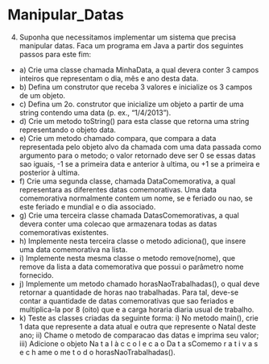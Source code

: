 # Manipular_Datas
4) Suponha que necessitamos implementar um sistema que precisa manipular
datas. Faca um programa em Java a partir dos seguintes passos para este fim:
* a) Crie uma classe chamada MinhaData, a qual devera conter 3 campos inteiros
que representam o dia, mês e ano desta data.
* b) Defina um construtor que receba 3 valores e inicialize os 3 campos de um
objeto.
* c) Defina um 2o. construtor que inicialize um objeto a partir de uma string
contendo uma data (p. ex., “1/4/2013”).
* d) Crie um metodo toString() para esta classe que retorna uma string representando
o objeto data.
* e) Crie um metodo chamado compara, que compara a data representada pelo objeto
alvo da chamada com uma data passada como argumento para o metodo; o valor
retornado deve ser 0 se essas datas sao iguais, -1 se a primeira data e anterior à
ultima, ou +1 se a primeira e posterior à ultima.
* f) Crie uma segunda classe, chamada DataComemorativa, a qual representara as
diferentes datas comemorativas. Uma data comemorativa normalmente contem
um nome, se e feriado ou nao, se este feriado e mundial e o dia associado.
* g) Crie uma terceira classe chamada DatasComemorativas, a qual devera conter
uma colecao que armazenara todas as datas comemorativas existentes.
* h) Implemente nesta terceira classe o metodo adiciona(), que insere uma data
comemorativa na lista.
* i) Implemente nesta mesma classe o metodo remove(nome), que remove da lista a
data comemorativa que possui o parâmetro nome fornecido.
* j) Implemente um metodo chamado horasNaoTrabalhadas(), o qual deve retornar a
quantidade de horas nao trabalhadas. Para tal, deve-se contar a quantidade de
datas comemorativas que sao feriados e multiplica-la por 8 (oito) que e a carga
horaria diaria usual de trabalho.
* k) Teste as classes criadas da seguinte forma: i) No metodo main(), crie 1 data que
represente a data atual e outra que represente o Natal deste ano; ii) Chame o
metodo de comparacao das datas e imprima seu valor; iii) Adicione o objeto
Na t a l à c c o l e c a o Da t a sComemo r a t i v a s e c h ame o me t o d o
horasNaoTrabalhadas().
